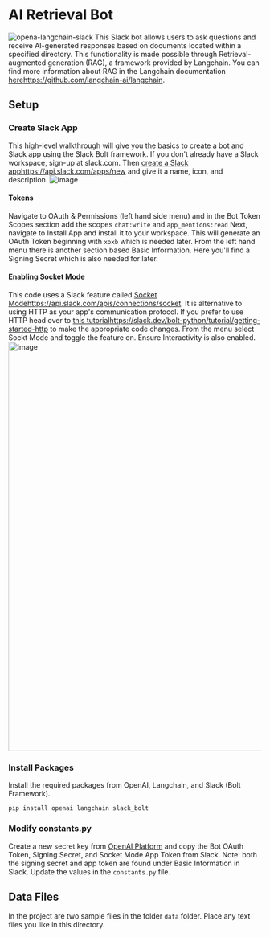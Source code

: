 # AI Retrieval Bot
![opena-langchain-slack](https://github.com/andrewn-net/ai-retrieval-bot/assets/27248499/64278101-f0db-4047-8f2c-6a4a9a8c1363)
This Slack bot allows users to ask questions and receive AI-generated responses based on documents located within a specified directory. This functionality is made possible through Retrieval-augmented generation (RAG), a framework provided by Langchain. You can find more information about RAG in the Langchain documentation [here](https://github.com/langchain-ai/langchain)https://github.com/langchain-ai/langchain.
## Setup
### Create Slack App
This high-level walkthrough will give you the basics to create a bot and Slack app using the Slack Bolt framework.  If you don't already have a Slack workspace, sign-up at slack.com.
Then [create a Slack app](https://api.slack.com/apps/new)https://api.slack.com/apps/new and give it a name, icon, and description.
![image](https://github.com/andrewn-net/ai-retrieval-bot/assets/27248499/2a49edab-e1cb-46ad-aac7-cd95ea1277f0)
#### Tokens
Navigate to OAuth & Permissions (left hand side menu) and in the Bot Token Scopes section add the scopes `chat:write` and `app_mentions:read`
Next, navigate to Install App and install it to your workspace. This will generate an OAuth Token beginning with `xoxb` which is needed later.
From the left hand menu there is another section based Basic Information. Here you'll find a Signing Secret which is also needed for later.
#### Enabling Socket Mode
This code uses a Slack feature called [Socket Mode](https://api.slack.com/apis/connections/socket)https://api.slack.com/apis/connections/socket. It is alternative to using HTTP as your app's communication protocol. If you prefer to use HTTP head over to [this tutorial](https://slack.dev/bolt-python/tutorial/getting-started-http)https://slack.dev/bolt-python/tutorial/getting-started-http to make the appropriate code changes.
From the menu select Sockt Mode and toggle the feature on. Ensure Interactivity is also enabled.
<img width="815" alt="image" src="https://github.com/andrewn-net/ai-retrieval-bot/assets/27248499/62874190-b66b-466b-87aa-b7f8724281b6">
### Install Packages
Install the required packages from OpenAI, Langchain, and Slack (Bolt Framework).
```
pip install openai langchain slack_bolt
```
### Modify constants.py
Create a new secret key from [OpenAI Platform](https://platform.openai.com/account/api-keys) and copy the Bot OAuth Token, Signing Secret, and Socket Mode App Token from Slack.  Note: both the signing secret and app token are found under Basic Information in Slack.
Update the values in the `constants.py` file.
## Data Files
In the project are two sample files in the folder `data` folder. Place any text files you like in this directory.